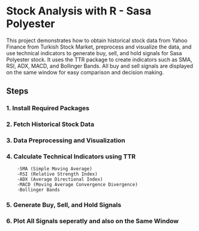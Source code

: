 # Stock Analysis with R - Sasa Polyester
This project demonstrates how to obtain historical stock data from Yahoo Finance from Turkish Stock Market, preprocess and visualize the data, and use technical indicators to generate buy, sell, and hold signals for Sasa Polyester stock. It uses the TTR package to create indicators such as SMA, RSI, ADX, MACD, and Bollinger Bands. All buy and sell signals are displayed on the same window for easy comparison and decision making.

## Steps

### 1. Install Required Packages

### 2. Fetch Historical Stock Data

### 3. Data Preprocessing and Visualization

### 4. Calculate Technical Indicators using TTR
        -SMA (Simple Moving Average)
        -RSI (Relative Strength Index)
        -ADX (Average Directional Index)
        -MACD (Moving Average Convergence Divergence)
        -Bollinger Bands

### 5. Generate Buy, Sell, and Hold Signals

### 6. Plot All Signals seperatly and also on the Same Window
